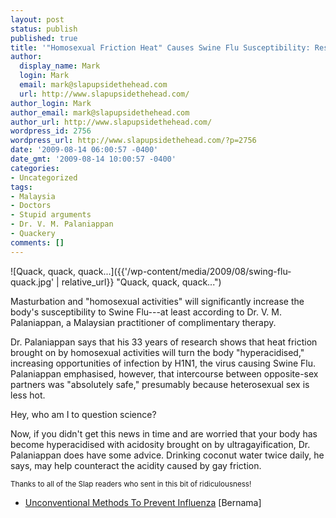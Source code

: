 ```yaml
---
layout: post
status: publish
published: true
title: '"Homosexual Friction Heat" Causes Swine Flu Susceptibility: Researcher'
author:
  display_name: Mark
  login: Mark
  email: mark@slapupsidethehead.com
  url: http://www.slapupsidethehead.com/
author_login: Mark
author_email: mark@slapupsidethehead.com
author_url: http://www.slapupsidethehead.com/
wordpress_id: 2756
wordpress_url: http://www.slapupsidethehead.com/?p=2756
date: '2009-08-14 06:00:57 -0400'
date_gmt: '2009-08-14 10:00:57 -0400'
categories:
- Uncategorized
tags:
- Malaysia
- Doctors
- Stupid arguments
- Dr. V. M. Palaniappan
- Quackery
comments: []
---
```

![Quack, quack, quack...]({{'/wp-content/media/2009/08/swing-flu-quack.jpg' | relative_url}} "Quack, quack, quack...")

Masturbation and "homosexual activities" will significantly increase the body's susceptibility to Swine Flu---at least according to Dr. V. M. Palaniappan, a Malaysian practitioner of complimentary therapy.

Dr. Palaniappan says that his 33 years of research shows that heat friction brought on by homosexual activities will turn the body "hyperacidised," increasing opportunities of infection by H1N1, the virus causing Swine Flu. Palaniappan emphasised, however, that intercourse between opposite-sex partners was "absolutely safe," presumably because heterosexual sex is less hot.

Hey, who am I to question science?

Now, if you didn't get this news in time and are worried that your body has become hyperacidised with acidosity brought on by ultragayification, Dr. Palaniappan does have some advice. Drinking coconut water twice daily, he says, may help counteract the acidity caused by gay friction.

<small>Thanks to all of the Slap readers who sent in this bit of ridiculousness!</small>

- [Unconventional Methods To Prevent Influenza](http://www.bernama.com/bernama/v5/newsindex.php?id=431369) [Bernama]

